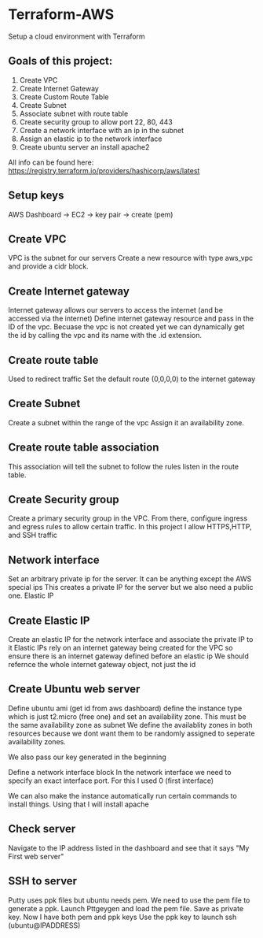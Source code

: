 # Terraform-AWS
Setup a cloud environment with Terraform

## Goals of this project: 
1. Create VPC
2. Create Internet Gateway
3. Create Custom Route Table
4. Create Subnet
5. Associate subnet with route table
6. Create security group to allow port 22, 80, 443
7. Create a network interface with an ip in the subnet
8. Assign an elastic ip to the network interface
9. Create ubuntu server an install apache2

All info can be found here: 
https://registry.terraform.io/providers/hashicorp/aws/latest


## Setup keys
AWS Dashboard -> EC2 -> key pair -> create (pem)

## Create VPC
VPC is the subnet for our servers
Create a new resource with type aws_vpc and provide a cidr block. 

## Create Internet gateway
Internet gateway allows our servers to access the internet (and be accessed via the internet)
Define internet gateway resource and pass in the ID of the vpc. Becuase the vpc is not created yet we can dynamically get the id by calling the vpc and its name with the .id extension.

## Create route table
Used to redirect traffic
Set the default route (0,0,0,0) to the internet gateway

## Create Subnet
Create a subnet within the range of the vpc
Assign it an availability zone.

## Create route table association
This association will tell the subnet to follow the rules listen in the route table.

## Create Security group
Create a primary security group in the VPC. 
From there, configure ingress and egress rules to allow certain traffic. In this project I allow HTTPS,HTTP, and SSH traffic

## Network interface
Set an arbitrary private ip for the server. It can be anything except the AWS special ips
This creates a private IP for the server but we also need a public one. Elastic IP

## Create Elastic IP
Create an elastic IP for the network interface and associate the private IP to it
Elastic IPs rely on an internet gateway being created for the VPC so ensure there is an internet gateway defined before an elastic ip
We should refernce the whole internet gateway object, not just the id

## Create Ubuntu web server
Define ubuntu ami (get id from aws dashboard)
define the instance type which is just t2.micro (free one)
and set an availability zone. This must be the same availability zone as subnet
We define the availablity zones in both resources because we dont want them to be randomly assigned to seperate availability zones.

We also pass our key generated in the beginning

Define a network interface block
In the network interface we need to specify an exact interface port. For this I used 0 (first interface)

We can also make the instance automatically run certain commands to install things. Using that I will install apache

## Check server
Navigate to the IP address listed in the dashboard and see that it says "My First web server"

## SSH to server
Putty uses ppk files but ubuntu needs pem. We need to use the pem file to generate a ppk. 
Launch Pttgeygen and load the pem file.
Save as private key.
Now I have both pem and ppk keys
Use the ppk key to launch ssh (ubuntu@IPADDRESS)
